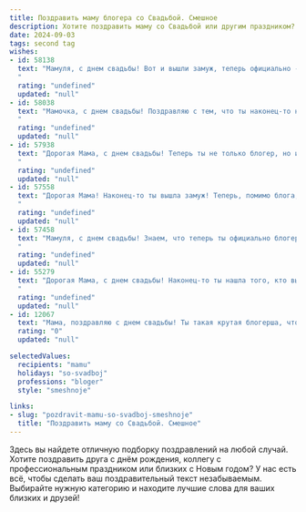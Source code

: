 ```yaml
---
title: Поздравить маму блогера со Свадьбой. Смешное
description: Хотите поздравить маму со Свадьбой или другим праздником? Наш ИИ создаст незабываемое поздравление, а вы обязательно выделитесь среди других.  
date: 2024-09-03
tags: second tag
wishes:
- id: 58138
  text: "Мамуля, с днем свадьбы! Вот и вышли замуж, теперь официально - блогер в замужестве! Пусть ваш блог пополняется только счастливыми историями, а алгоритмы Instagram  всегда благоволят к вашим постам! 🥳🥂
  "
  rating: "undefined"
  updated: "null"
- id: 58038
  text: "Мамочка, с днем свадьбы! Поздравляю с тем, что ты наконец-то нашла того, кто будет терпеть твои бесконечные селфи и лайки на сторис! 😉 Пусть ваша семейная жизнь будет такой же яркой и захватывающей, как твои блогерские видео!
  "
  rating: "undefined"
  updated: "null"
- id: 57938
  text: "Дорогая Мама, с днем свадьбы! Теперь ты не только блогер, но и замужняя женщина! Надеюсь, муж не мешает тебе снимать крутые ролики, а твоя аудитория будет еще больше обожать твою семью! Желаем вам счастья, любви и, конечно, много лайков на ваших совместных фото! 🎉💕
  "
  rating: "undefined"
  updated: "null"
- id: 57558
  text: "Дорогая Мама! Наконец-то ты вышла замуж! Теперь, помимо блога, тебе предстоит вести еще одно шоу - семейную жизнь. Желаю тебе, чтобы лайки и репосты от мужа были не менее активными, чем от подписчиков, а комментарии - только позитивные, без троллинга!
  "
  rating: "undefined"
  updated: "null"
- id: 57458
  text: "Мамуля, с днем свадьбы! Знаем, что теперь ты официально блогер в сфере семейной жизни! Желаем, чтобы твой блог был наполнен только счастливыми моментами, красивыми сторис и лайками от милых подписчиков (в лице мужа, конечно). 😉
  "
  rating: "undefined"
  updated: "null"
- id: 55279
  text: "Дорогая Мама, с днем свадьбы! Наконец-то ты нашла того, кто вытерпел твои бесконечные селфи-сессии и стоически просматривал твои #sponsored посты! Желаем вам долгих лет счастливой жизни, полных лайков, комментариев и, конечно же, вкусных \"рекламных\" ужинов! 😉
  "
  rating: "undefined"
  updated: "null"
- id: 12067
  text: "Мама, поздравляю с днем свадьбы! Ты такая крутая блогерша, что даже свадьба у тебя на канале! Пусть твои ролики будут такими же яркими и успешными, как твоя любовь! И помни, если что-то пойдет не так, ты всегда сможешь отредактировать свою жизнь, как видео! С днем свадьбы, мам! Ты - моя суперзвезда!"
  rating: "0"
  updated: "null"

selectedValues:
  recipients: "mamu"
  holidays: "so-svadboj"
  professions: "bloger"
  style: "smeshnoje"

links:
- slug: "pozdravit-mamu-so-svadboj-smeshnoje"
  title: "Поздравить маму со Свадьбой. Смешное"
---
```


Здесь вы найдете отличную подборку поздравлений на любой случай. 
Хотите поздравить друга с днём рождения, коллегу с профессиональным праздником или близких с Новым годом? У нас есть всё, чтобы сделать ваш поздравительный текст незабываемым. Выбирайте нужную категорию и находите лучшие слова для ваших близких и друзей!
